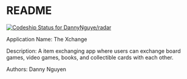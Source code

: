 # README

[![Codeship Status for DannyNguye/radar](https://app.codeship.com/projects/c44d1b50-d682-0137-478f-0aef507db97c/status?branch=master)](https://app.codeship.com/projects/370598)

Application Name: The Xchange

Description: A item exchanging app where users can exchange board games, video games, books, and collectible cards with each other.

Authors: Danny Nguyen


